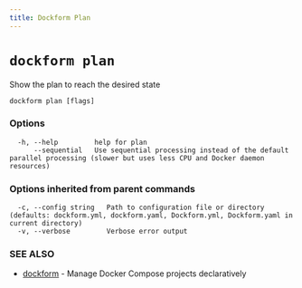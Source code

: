 ```yaml
---
title: Dockform Plan
---
```


# `dockform plan`

Show the plan to reach the desired state

```
dockform plan [flags]
```

### Options

```
  -h, --help         help for plan
      --sequential   Use sequential processing instead of the default parallel processing (slower but uses less CPU and Docker daemon resources)
```

### Options inherited from parent commands

```
  -c, --config string   Path to configuration file or directory (defaults: dockform.yml, dockform.yaml, Dockform.yml, Dockform.yaml in current directory)
  -v, --verbose         Verbose error output
```

### SEE ALSO

* [dockform](/docs/cli/dockform)	 - Manage Docker Compose projects declaratively


